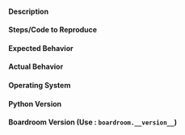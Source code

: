 #### Description

#### Steps/Code to Reproduce

#### Expected Behavior

#### Actual Behavior

#### Operating System

#### Python Version

#### Boardroom Version (Use : `boardroom.__version__`)

